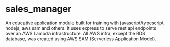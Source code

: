 # sales_manager
An educative application module built for training with javascript/typescript, nodejs, aws sam and others.
It uses express to serve rest api endpoints over an AWS Lambda infrastructure. All AWS infra, except the RDS database, was created using AWS SAM (Serverless Application Model).
